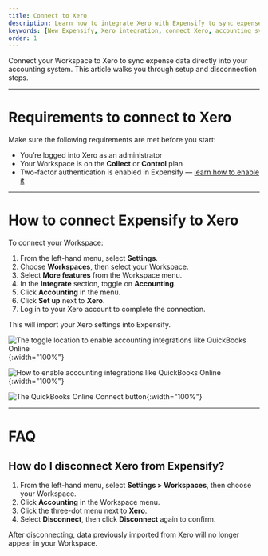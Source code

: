 ```yaml
---
title: Connect to Xero
description: Learn how to integrate Xero with Expensify to sync expenses and accounting data.
keywords: [New Expensify, Xero integration, connect Xero, accounting sync, Xero setup]
order: 1
---
```


<div id="new-expensify" markdown="1">

Connect your Workspace to Xero to sync expense data directly into your accounting system. This article walks you through setup and disconnection steps.

---

# Requirements to connect to Xero

Make sure the following requirements are met before you start:

- You’re logged into Xero as an administrator
- Your Workspace is on the **Collect** or **Control** plan
- Two-factor authentication is enabled in Expensify — [learn how to enable it](https://help.expensify.com/articles/new-expensify/settings/Enable-Two-Factor-Authentication)

---

# How to connect Expensify to Xero

To connect your Workspace:

1. From the left-hand menu, select **Settings**.
2. Choose **Workspaces**, then select your Workspace.
3. Select **More features** from the Workspace menu.
4. In the **Integrate** section, toggle on **Accounting**.
5. Click **Accounting** in the menu.
6. Click **Set up** next to **Xero**.
7. Log in to your Xero account to complete the connection.

This will import your Xero settings into Expensify.

![The toggle location to enable accounting integrations like QuickBooks Online]({{site.url}}/assets/images/ExpensifyHelp-Xero-1.png){:width="100%"}

![How to enable accounting integrations like QuickBooks Online]({{site.url}}/assets/images/ExpensifyHelp-Xero-2.png){:width="100%"}

![The QuickBooks Online Connect button]({{site.url}}/assets/images/ExpensifyHelp-Xero-3.png){:width="100%"}

---

# FAQ

## How do I disconnect Xero from Expensify?

1. From the left-hand menu, select **Settings > Workspaces**, then choose your Workspace.
2. Click **Accounting** in the Workspace menu.
3. Click the three-dot menu next to **Xero**.
4. Select **Disconnect**, then click **Disconnect** again to confirm.

After disconnecting, data previously imported from Xero will no longer appear in your Workspace.

</div>
